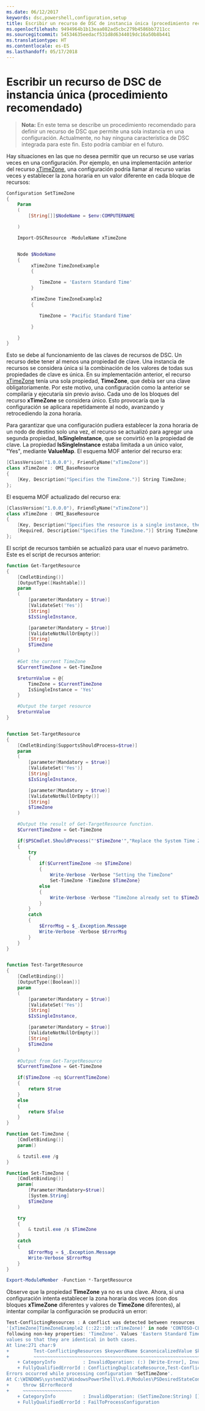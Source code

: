 ```yaml
---
ms.date: 06/12/2017
keywords: dsc,powershell,configuration,setup
title: Escribir un recurso de DSC de instancia única (procedimiento recomendado)
ms.openlocfilehash: 9494964b1b13eaa082ad5cbc279b4586bb7211cc
ms.sourcegitcommit: 54534635eedacf531d8d6344019dc16a50b8b441
ms.translationtype: HT
ms.contentlocale: es-ES
ms.lasthandoff: 05/17/2018
---
```

# <a name="writing-a-single-instance-dsc-resource-best-practice"></a>Escribir un recurso de DSC de instancia única (procedimiento recomendado)

>**Nota:** En este tema se describe un procedimiento recomendado para definir un recurso de DSC que permite una sola instancia en una configuración. Actualmente, no hay ninguna característica de DSC integrada para este fin. Esto podría cambiar en el futuro.

Hay situaciones en las que no desea permitir que un recurso se use varias veces en una configuración. Por ejemplo, en una implementación anterior del recurso [xTimeZone](https://github.com/PowerShell/xTimeZone), una configuración podría llamar al recurso varias veces y establecer la zona horaria en un valor diferente en cada bloque de recursos:

```powershell
Configuration SetTimeZone
{
    Param
    (
        [String[]]$NodeName = $env:COMPUTERNAME

    )

    Import-DSCResource -ModuleName xTimeZone


    Node $NodeName
    {
         xTimeZone TimeZoneExample
         {

            TimeZone = 'Eastern Standard Time'
         }

         xTimeZone TimeZoneExample2
         {

            TimeZone = 'Pacific Standard Time'

         }

    }
}
```

Esto se debe al funcionamiento de las claves de recursos de DSC. Un recurso debe tener al menos una propiedad de clave. Una instancia de recursos se considera única si la combinación de los valores de todas sus propiedades de clave es única. En su implementación anterior, el recurso [xTimeZone](https://github.com/PowerShell/xTimeZone) tenía una sola propiedad, **TimeZone**, que debía ser una clave obligatoriamente. Por este motivo, una configuración como la anterior se compilaría y ejecutaría sin previo aviso. Cada uno de los bloques del recurso **xTimeZone** se considera único. Esto provocaría que la configuración se aplicara repetidamente al nodo, avanzando y retrocediendo la zona horaria.

Para garantizar que una configuración pudiera establecer la zona horaria de un nodo de destino solo una vez, el recurso se actualizó para agregar una segunda propiedad, **IsSingleInstance**, que se convirtió en la propiedad de clave.
La propiedad **IsSingleInstance** estaba limitada a un único valor, "Yes", mediante **ValueMap**. El esquema MOF anterior del recurso era:

```powershell
[ClassVersion("1.0.0.0"), FriendlyName("xTimeZone")]
class xTimeZone : OMI_BaseResource
{
    [Key, Description("Specifies the TimeZone.")] String TimeZone;
};
```

El esquema MOF actualizado del recurso era:

```powershell
[ClassVersion("1.0.0.0"), FriendlyName("xTimeZone")]
class xTimeZone : OMI_BaseResource
{
    [Key, Description("Specifies the resource is a single instance, the value must be 'Yes'"), ValueMap{"Yes"}, Values{"Yes"}] String IsSingleInstance;
    [Required, Description("Specifies the TimeZone.")] String TimeZone;
};
```

El script de recursos también se actualizó para usar el nuevo parámetro. Este es el script de recursos anterior:

```powershell
function Get-TargetResource
{
    [CmdletBinding()]
    [OutputType([Hashtable])]
    param
    (
        [parameter(Mandatory = $true)]
        [ValidateSet('Yes')]
        [String]
        $IsSingleInstance,

        [parameter(Mandatory = $true)]
        [ValidateNotNullOrEmpty()]
        [String]
        $TimeZone
    )

    #Get the current TimeZone
    $CurrentTimeZone = Get-TimeZone

    $returnValue = @{
        TimeZone = $CurrentTimeZone
        IsSingleInstance = 'Yes'
    }

    #Output the target resource
    $returnValue
}


function Set-TargetResource
{
    [CmdletBinding(SupportsShouldProcess=$true)]
    param
    (
        [parameter(Mandatory = $true)]
        [ValidateSet('Yes')]
        [String]
        $IsSingleInstance,

        [parameter(Mandatory = $true)]
        [ValidateNotNullOrEmpty()]
        [String]
        $TimeZone
    )

    #Output the result of Get-TargetResource function.
    $CurrentTimeZone = Get-TimeZone

    if($PSCmdlet.ShouldProcess("'$TimeZone'","Replace the System Time Zone"))
    {
        try
        {
            if($CurrentTimeZone -ne $TimeZone)
            {
                Write-Verbose -Verbose "Setting the TimeZone"
                Set-TimeZone -TimeZone $TimeZone}
            else
            {
                Write-Verbose -Verbose "TimeZone already set to $TimeZone"
            }
        }
        catch
        {
            $ErrorMsg = $_.Exception.Message
            Write-Verbose -Verbose $ErrorMsg
        }
    }
}


function Test-TargetResource
{
    [CmdletBinding()]
    [OutputType([Boolean])]
    param
    (
        [parameter(Mandatory = $true)]
        [ValidateSet('Yes')]
        [String]
        $IsSingleInstance,

        [parameter(Mandatory = $true)]
        [ValidateNotNullOrEmpty()]
        [String]
        $TimeZone
    )

    #Output from Get-TargetResource
    $CurrentTimeZone = Get-TimeZone

    if($TimeZone -eq $CurrentTimeZone)
    {
        return $true
    }
    else
    {
        return $false
    }
}

Function Get-TimeZone {
    [CmdletBinding()]
    param()

    & tzutil.exe /g
}

Function Set-TimeZone {
    [CmdletBinding()]
    param(
        [Parameter(Mandatory=$true)]
        [System.String]
        $TimeZone
    )

    try
    {
        & tzutil.exe /s $TimeZone
    }
    catch
    {
        $ErrorMsg = $_.Exception.Message
        Write-Verbose $ErrorMsg
    }
}

Export-ModuleMember -Function *-TargetResource
```

Observe que la propiedad **TimeZone** ya no es una clave. Ahora, si una configuración intenta establecer la zona horaria dos veces (con dos bloques **xTimeZone** diferentes y valores de **TimeZone** diferentes), al intentar compilar la configuración se producirá un error:

```powershell
Test-ConflictingResources : A conflict was detected between resources '[xTimeZone]TimeZoneExample (::15::10::xTimeZone)' and
'[xTimeZone]TimeZoneExample2 (::22::10::xTimeZone)' in node 'CONTOSO-CLIENT'. Resources have identical key properties but there are differences in the
following non-key properties: 'TimeZone'. Values 'Eastern Standard Time' don't match values 'Pacific Standard Time'. Please update these property
values so that they are identical in both cases.
At line:271 char:9
+         Test-ConflictingResources $keywordName $canonicalizedValue $k ...
+         ~~~~~~~~~~~~~~~~~~~~~~~~~~~~~~~~~~~~~~~~~~~~~~~~~~~~~~~~~~~~~
    + CategoryInfo          : InvalidOperation: (:) [Write-Error], InvalidOperationException
    + FullyQualifiedErrorId : ConflictingDuplicateResource,Test-ConflictingResources
Errors occurred while processing configuration 'SetTimeZone'.
At C:\WINDOWS\system32\WindowsPowerShell\v1.0\Modules\PSDesiredStateConfiguration\PSDesiredStateConfiguration.psm1:3705 char:5
+     throw $ErrorRecord
+     ~~~~~~~~~~~~~~~~~~
    + CategoryInfo          : InvalidOperation: (SetTimeZone:String) [], InvalidOperationException
    + FullyQualifiedErrorId : FailToProcessConfiguration
```